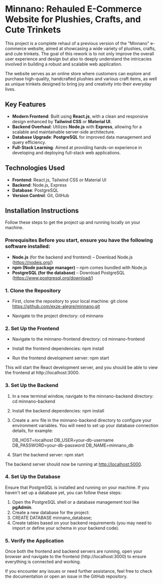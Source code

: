 # Minnano: Rehauled E-Commerce Website for Plushies, Crafts, and Cute Trinkets

This project is a complete rehaul of a previous version of the "Minnano" e-commerce website, aimed at showcasing a wide variety of plushies, crafts, and cute trinkets. The goal of this rework is to not only improve the overall user experience and design but also to deeply understand the intricacies involved in building a robust and scalable web application.

The website serves as an online store where customers can explore and purchase high-quality, handcrafted plushies and various craft items, as well as unique trinkets designed to bring joy and creativity into their everyday lives.

## Key Features

- **Modern Frontend**: Built using **React.js**, with a clean and responsive design enhanced by **Tailwind CSS** or **Material UI**.
- **Backend Overhaul**: Utilizes **Node.js** with **Express**, allowing for a scalable and maintainable server-side architecture.
- **Database Upgrade**: **PostgreSQL** for improved data management and query efficiency.
- **Full-Stack Learning**: Aimed at providing hands-on experience in developing and deploying full-stack web applications.

## Technologies Used

- **Frontend**: React.js, Tailwind CSS or Material UI
- **Backend**: Node.js, Express
- **Database**: PostgreSQL
- **Version Control**: Git, GitHub

## Installation Instructions

Follow these steps to get the project up and running locally on your machine.

### Prerequisites Before you start, ensure you have the following software installed:

- **Node.js** (for the backend and frontend) – Download Node.js (https://nodejs.org/)
- **npm (Node package manager)** – npm comes bundled with Node.js
- **PostgreSQL (for the database)** – Download PostgreSQL (https://www.postgresql.org/download/)

### 1. Clone the Repository

- First, clone the repository to your local machine:
  git clone https://github.com/exze-alegre/minnano.git

- Navigate to the project directory:
  cd minnano

### 2. Set Up the Frontend

- Navigate to the minnano-frontend directory:
  cd minnano-frontend

- Install the frontend dependencies:
  npm install

- Run the frontend development server:
  npm start

This will start the React development server, and you should be able to view the frontend at http://localhost:3000.

### 3. Set Up the Backend

1. In a new terminal window, navigate to the minnano-backend directory: cd minnano-backend
2. Install the backend dependencies: npm install
3. Create a .env file in the minnano-backend directory to configure your environment variables. You will need to set up your database connection details, for example:

   DB_HOST=localhost DB_USER=your-db-username DB_PASSWORD=your-db-password DB_NAME=minnano_db

4. Start the backend server: npm start

The backend server should now be running at [http://localhost:5000](http://localhost:5000).

### 4. Set Up the Database

Ensure that PostgreSQL is installed and running on your machine. If you haven't set up a database yet, you can follow these steps:

1. Open the PostgreSQL shell or a database management tool like **pgAdmin**.
2. Create a new database for the project:
3. CREATE DATABASE minnano_database;
4. Create tables based on your backend requirements (you may need to import or define your schema in your backend code).

### 5. Verify the Application

Once both the frontend and backend servers are running, open your browser and navigate to the frontend (http://localhost:3000) to ensure everything is connected and working.

If you encounter any issues or need further assistance, feel free to check the documentation or open an issue in the GitHub repository.
